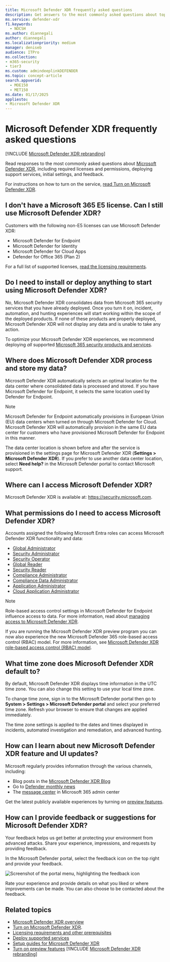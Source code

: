 ```yaml
---
title: Microsoft Defender XDR frequently asked questions
description: Get answers to the most commonly asked questions about topics and issues related to Microsoft Defender XDR.
ms.service: defender-xdr
f1.keywords: 
  - NOCSH
ms.author: diannegali
author: diannegali
ms.localizationpriority: medium
manager: deniseb
audience: ITPro
ms.collection: 
- m365-security
- tier3
ms.custom: admindeeplinkDEFENDER
ms.topic: concept-article
search.appverid: 
  - MOE150
  - MET150
ms.date: 01/17/2025
appliesto:
- Microsoft Defender XDR
---
```


# Microsoft Defender XDR frequently asked questions

[!INCLUDE [Microsoft Defender XDR rebranding](../includes/microsoft-defender.md)]

Read responses to the most commonly asked questions about [Microsoft Defender XDR](microsoft-365-defender.md), including required licenses and permissions, deploying support services, initial settings, and feedback.

For instructions on how to turn on the service, [read Turn on Microsoft Defender XDR](m365d-enable.md).

## I don't have a Microsoft 365 E5 license. Can I still use Microsoft Defender XDR?

Customers with the following non-E5 licenses can use Microsoft Defender XDR:

- Microsoft Defender for Endpoint
- Microsoft Defender for Identity
- Microsoft Defender for Cloud Apps
- Defender for Office 365 (Plan 2)

For a full list of supported licenses, [read the licensing requirements](prerequisites.md#licensing-requirements).

<a name='do-i-need-to-install-or-deploy-anything-to-start-using-microsoft-365-defender'></a>

## Do I need to install or deploy anything to start using Microsoft Defender XDR?

No, Microsoft Defender XDR consolidates data from Microsoft 365 security services that you have already deployed. Once you turn it on, incident, automation, and hunting experiences will start working within the scope of the deployed products. If none of these products are properly deployed, Microsoft Defender XDR will not display any data and is unable to take any action.

To optimize your Microsoft Defender XDR experiences, we recommend deploying *all* supported [Microsoft 365 security products and services](deploy-supported-services.md).

<a name='where-does-microsoft-365-defender-process-and-store-my-data'></a>

## Where does Microsoft Defender XDR process and store my data?

Microsoft Defender XDR automatically selects an optimal location for the data center where consolidated data is processed and stored. If you have Microsoft Defender for Endpoint, it selects the same location used by Defender for Endpoint.

> [!NOTE]
> Microsoft Defender for Endpoint automatically provisions in European Union (EU) data centers when turned on through Microsoft Defender for Cloud. Microsoft Defender XDR will automatically provision in the same EU data center for customers who have provisioned Microsoft Defender for Endpoint in this manner.

The data center location is shown before and after the service is provisioned in the settings page for Microsoft Defender XDR (**Settings > Microsoft Defender XDR**). If you prefer to use another data center location, select **Need help?** in the Microsoft Defender portal to contact Microsoft support.

<a name='where-can-i-access-microsoft-365-defender'></a>

## Where can I access Microsoft Defender XDR?

Microsoft Defender XDR is available at: <a href="https://go.microsoft.com/fwlink/p/?linkid=2077139" target="_blank"><https://security.microsoft.com></a>.

<a name='what-permissions-do-i-need-to-access-microsoft-365-defender'></a>

## What permissions do I need to access Microsoft Defender XDR?

Accounts assigned the following Microsoft Entra roles can access Microsoft Defender XDR functionality and data:

- [Global Administrator](/entra/identity/role-based-access-control/permissions-reference#global-administrator)
- [Security Administrator](/entra/identity/role-based-access-control/permissions-reference#security-administrator)
- [Security Operator](/entra/identity/role-based-access-control/permissions-reference#security-operator)
- [Global Reader](/entra/identity/role-based-access-control/permissions-reference#global-reader)
- [Security Reader](/entra/identity/role-based-access-control/permissions-reference#security-reader)
- [Compliance Administrator](/entra/identity/role-based-access-control/permissions-reference#compliance-administrator)
- [Compliance Data Administrator](/entra/identity/role-based-access-control/permissions-reference#compliance-data-administrator)
- [Application Administrator](/entra/identity/role-based-access-control/permissions-reference#application-administrator)
- [Cloud Application Administrator](/entra/identity/role-based-access-control/permissions-reference#cloud-application-administrator)

> [!NOTE]
> Role-based access control settings in Microsoft Defender for Endpoint influence access to data. For more information, read about [managing access to Microsoft Defender XDR](m365d-permissions.md).
>
> If you are running the Microsoft Defender XDR preview program you can now also experience the new Microsoft Defender 365 role-based access control (RBAC) model. For more information, see [Microsoft Defender XDR role-based access control (RBAC) model](./manage-rbac.md).

<a name='what-time-zone-does-microsoft-365-defender-default-to'></a>

## What time zone does Microsoft Defender XDR default to?

By default, Microsoft Defender XDR displays time information in the UTC time zone. You can also change this setting to use your local time zone.

To change time zone, sign in to the Microsoft Defender portal then go to **System > Settings > Microsoft Defender portal** and select your preferred time zone. Refresh your browser to ensure that changes are applied immediately.

The time zone settings is applied to the dates and times displayed in incidents, automated investigation and remediation, and advanced hunting.

<a name='how-can-i-learn-about-new-microsoft-365-defender-feature-and-ui-updates'></a>

## How can I learn about new Microsoft Defender XDR feature and UI updates?

Microsoft regularly provides information through the various channels, including:

- Blog posts in the [Microsoft Defender XDR Blog](https://techcommunity.microsoft.com/category/microsoft-defender-xdr/blog/microsoftthreatprotectionblog)
- Go to [Defender monthly news](https://aka.ms/defendernews)
- The [message center](/Microsoft-365/admin/manage/message-center) in Microsoft 365 admin center

Get the latest publicly available experiences by turning on [preview features](preview.md).

<a name='how-can-i-provide-feedback-or-suggestions-for-microsoft-365-defender'></a>

## How can I provide feedback or suggestions for Microsoft Defender XDR?

Your feedback helps us get better at protecting your environment from advanced attacks. Share your experience, impressions, and requests by providing feedback.

In the Microsoft Defender portal, select the feedback icon on the top right and provide your feedback.

![Screenshot of the portal menu, highlighting the feedback icon](/defender/media/portal-feedback.png)

Rate your experience and provide details on what you liked or where improvements can be made. You can also choose to be contacted about the feedback.

## Related topics

- [Microsoft Defender XDR overview](microsoft-365-defender.md)
- [Turn on Microsoft Defender XDR](m365d-enable.md).
- [Licensing requirements and other prerequisites](prerequisites.md)
- [Deploy supported services](deploy-supported-services.md)
- [Setup guides for Microsoft Defender XDR](deploy-configure-m365-defender.md)
- [Turn on preview features](preview.md)
[!INCLUDE [Microsoft Defender XDR rebranding](../includes/defender-m3d-techcommunity.md)]
